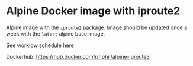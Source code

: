 # Alpine Docker image with iproute2

Alpine image with the `iproute2` package.
Image should be updated once a week with the `latest` alpine base image.

See worklow schedule [here](./.github/workflows/publish-dockerhub.yml)

Dockerhub: https://hub.docker.com/r/hphil/alpine-iproute3
